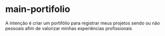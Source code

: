 # main-portifolio
A intenção é criar um portifólio para registrar meus projetos sendo ou não pessoais afim de valorizar minhas experiências profissionais
